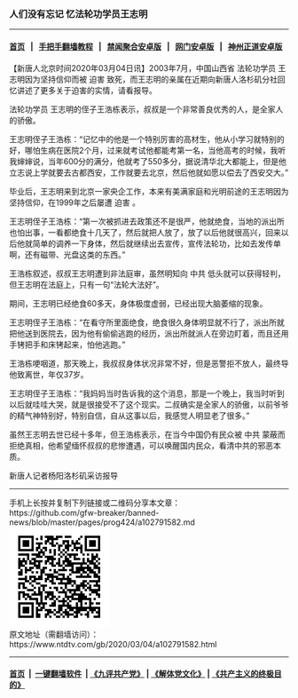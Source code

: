 ### 人们没有忘记 忆法轮功学员王志明
------------------------

#### [首页](https://github.com/gfw-breaker/banned-news/blob/master/README.md) &nbsp;&nbsp;|&nbsp;&nbsp; [手把手翻墙教程](https://github.com/gfw-breaker/guides/wiki) &nbsp;&nbsp;|&nbsp;&nbsp; [禁闻聚合安卓版](https://github.com/gfw-breaker/bn-android) &nbsp;&nbsp;|&nbsp;&nbsp; [网门安卓版](https://github.com/oGate2/oGate) &nbsp;&nbsp;|&nbsp;&nbsp; [神州正道安卓版](https://github.com/SzzdOgate/update) 



<div><div class="post_content" itemprop="articleBody">
 <p>
  【新唐人北京时间2020年03月04日讯】2003年7月，中国山西省
  <ok href="https://www.ntdtv.com/gb/法轮功学员.htm">
   法轮功学员
  </ok>
  王志明因为坚持信仰而被
  <ok href="https://www.ntdtv.com/gb/迫害.htm">
   迫害
  </ok>
  致死，而王志明的亲属在近期向新唐人洛杉矶分社回忆讲述了更多关于迫害的实情，请看报导。
 </p>
 <p>
  <ok href="https://www.ntdtv.com/gb/法轮功学员.htm">
   法轮功学员
  </ok>
  王志明的侄子王浩栋表示，叔叔是一个非常善良优秀的人，是全家人的骄傲。
 </p>
 <p>
  王志明侄子王浩栋：“记忆中的他是一个特别厉害的高材生，他从小学习就特别的好，哪怕生病在医院2个月，过来就考试他都能考第一名，当他高考的时候，我听我婶婶说，当年600分的满分，他就考了550多分，据说清华北大都能上，但是他立志说上学就要去古都西安，工作就要去北京，然后他就如愿以偿去了西安交大。”
 </p>
 <p>
  毕业后，王志明来到北京一家央企工作，本来有美满家庭和光明前途的王志明因为坚持信仰，在1999年之后屡遭
  <ok href="https://www.ntdtv.com/gb/迫害.htm">
   迫害
  </ok>
  。
 </p>
 <p>
  王志明侄子王浩栋：“第一次被抓进去政策还不是很严，他就绝食，当地的派出所也怕出事，一看都绝食十几天了，然后就把人放了，放了以后他就很高兴，回来以后他就简单的调养一下身体，然后就继续出去宣传，宣传法轮功，比如去发传单啊，还有磁带、光盘这类的东西。”
 </p>
 <p>
  王浩栋叙述，叔叔王志明遭到非法庭审，虽然明知向
  <ok href="https://www.ntdtv.com/gb/中共.htm">
   中共
  </ok>
  低头就可以获得轻判，但王志明在法庭上，只有一句“法轮大法好”。
 </p>
 <p>
  期间，王志明已经绝食60多天，身体极度虚弱，已经出现大脑萎缩的现象。
 </p>
 <p>
  王志明侄子王浩栋：“在看守所里面绝食，绝食很久身体明显就不行了，派出所就把他送到医院去，因为他有偷偷逃跑的经历，派出所就派人在旁边盯着，而且还用手铐把手和床铐起来，怕他逃跑。”
 </p>
 <p>
  王浩栋哽咽道，那天晚上，我叔叔身体状况非常不好，但是恶警拒不放人，最终导他致离世，年仅37岁。
 </p>
 <p>
  王志明侄子王浩栋：“我妈妈当时告诉我的这个消息，那是一个晚上，我当时听到以后就哇哇大哭，就是很接受不了这个现实。二叔确实是全家人的骄傲，以前爷爷的精气神特别好，特别自信，自从这事以后，我感觉人明显老了很多。”
 </p>
 <p>
  虽然王志明去世已经十多年，但王浩栋表示，在当今中国仍有民众被
  <ok href="https://www.ntdtv.com/gb/中共.htm">
   中共
  </ok>
  蒙蔽而拒绝真相，他希望缅怀叔叔的悲惨遭遇，可以唤醒国内民众，看清中共的邪恶本质。
 </p>
 <p>
  新唐人记者杨阳洛杉矶采访报导
 </p>
 <div class="single_ad">
 </div>
</div>
</div>
<hr/>
手机上长按并复制下列链接或二维码分享本文章：<br/>
https://github.com/gfw-breaker/banned-news/blob/master/pages/prog424/a102791582.md <br/>
<a href='https://github.com/gfw-breaker/banned-news/blob/master/pages/prog424/a102791582.md'><img src='https://github.com/gfw-breaker/banned-news/blob/master/pages/prog424/a102791582.md.png'/></a> <br/>
原文地址（需翻墙访问）：https://www.ntdtv.com/gb/2020/03/04/a102791582.html


------------------------
#### [首页](https://github.com/gfw-breaker/banned-news/blob/master/README.md) &nbsp;|&nbsp; [一键翻墙软件](https://github.com/gfw-breaker/nogfw/blob/master/README.md) &nbsp;| [《九评共产党》](https://github.com/gfw-breaker/9ping.md/blob/master/README.md#九评之一评共产党是什么) | [《解体党文化》](https://github.com/gfw-breaker/jtdwh.md/blob/master/README.md) | [《共产主义的终极目的》](https://github.com/gfw-breaker/gczydzjmd.md/blob/master/README.md)


<img src='http://gfw-breaker.win/banned-news/pages/prog424/a102791582.md' width='0px' height='0px'/>